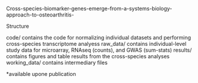 Cross-species-biomarker-genes-emerge-from-a-systems-biology-approach-to-osteoarthritis-

Structure

  code/ contains the code for normalizing individual datasets and performing cross-species transcriptome analyess
  raw_data/ contains individual-level study data for microarray, RNAseq (counts), and GWAS (sum-stats)
  results/ contains figures and table results from the cross-species analyses
  working_data/ contains intermediary files

*available upone publication
